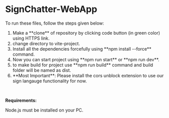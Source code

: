 <h1>SignChatter-WebApp</h1>

<p>To run these files, follow the steps given below:</p>
<ol>
<li>Make a **clone** of repository by clicking code button (in green color) using HTTPS link.</li>
<li>change directory to vite-project.</li>
<li>Install all the dependencies forcefully using **npm install --force** command.</li>
<li>Now you can start project using **npm run start** or **npm run dev**.</li>
<li>to make build for project use **npm run build** command and build folder will be named as dist.</li>
<li>**Most Important**: Please install the cors unblock extension to use our sign langauge functionality for now.</li>
</ol><br>

<strong>Requirements:</strong><br>
<p>Node.js must be installed on your PC.</p>
